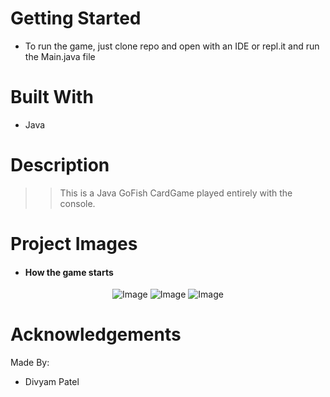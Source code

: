 # Getting Started 
* To run the game, just clone repo and open with an IDE or repl.it and run the Main.java file

# Built With 
* Java 

# Description 
>> This is a Java GoFish CardGame played entirely with the console. 

# Project Images 

- #### How the game starts  

<p align="center">
    <img src="readme_imgs/" alt="Image">
    <img src="readme_imgs/" alt="Image">
    <img src="readme_imgs/" alt="Image">
<br/> 

# Acknowledgements 
Made By: 
* Divyam Patel 
